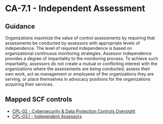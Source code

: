 # CA-7.1 - Independent Assessment
## Guidance
Organizations maximize the value of control assessments by requiring that assessments be conducted by assessors with appropriate levels of independence. The level of required independence is based on organizational continuous monitoring strategies. Assessor independence provides a degree of impartiality to the monitoring process. To achieve such impartiality, assessors do not create a mutual or conflicting interest with the organizations where the assessments are being conducted, assess their own work, act as management or employees of the organizations they are serving, or place themselves in advocacy positions for the organizations acquiring their services.
## Mapped SCF controls
- [CPL-02 - Cybersecurity & Data Protection Controls Oversight](../scf/cpl-02-cybersecurity&dataprotectioncontrolsoversight.md)
- [CPL-03.1 - Independent Assessors](../scf/cpl-031-independentassessors.md)